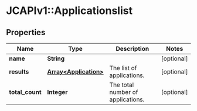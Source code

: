 # JCAPIv1::Applicationslist

## Properties
Name | Type | Description | Notes
------------ | ------------- | ------------- | -------------
**name** | **String** |  | [optional] 
**results** | [**Array&lt;Application&gt;**](Application.md) | The list of applications. | [optional] 
**total_count** | **Integer** | The total number of applications. | [optional] 

